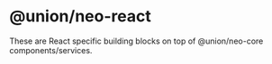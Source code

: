 # @union/neo-react

These are React specific building blocks on top of @union/neo-core components/services.

